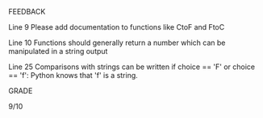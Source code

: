 FEEDBACK

Line 9 Please add documentation to functions like CtoF and FtoC

Line 10 Functions should generally return a number which can be manipulated in a string output

Line 25 Comparisons with strings can be written
if choice == 'F' or choice == 'f':
Python knows that 'f' is a string.

GRADE

9/10
